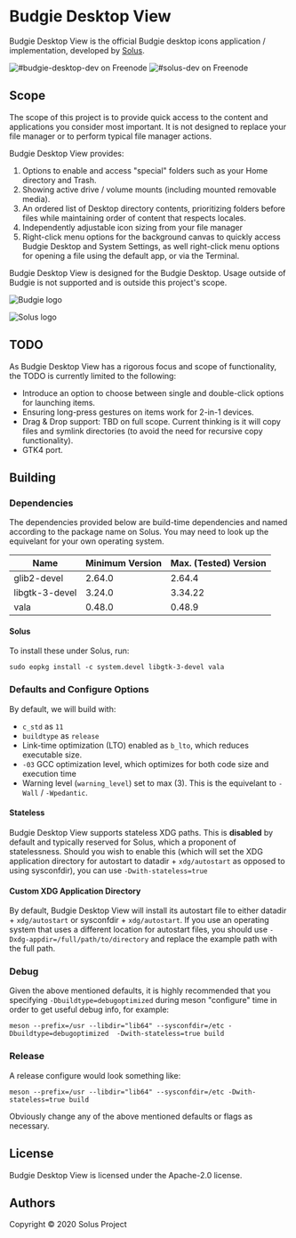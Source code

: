 # Budgie Desktop View

Budgie Desktop View is the official Budgie desktop icons application / implementation, developed by [Solus](https://getsol.us/).

![#budgie-desktop-dev on Freenode](https://img.shields.io/badge/freenode-%23budgie--desktop--dev-4AF)
![#solus-dev on Freenode](https://img.shields.io/badge/freenode-%23solus--dev-28C)

## Scope

The scope of this project is to provide quick access to the content and applications you consider most important. It is not designed to replace your file manager or to perform typical file manager actions.

Budgie Desktop View provides:

1. Options to enable and access "special" folders such as your Home directory and Trash.
2. Showing active drive / volume mounts (including mounted removable media).
3. An ordered list of Desktop directory contents, prioritizing folders before files while maintaining order of content that respects locales.
4. Independently adjustable icon sizing from your file manager
5. Right-click menu options for the background canvas to quickly access Budgie Desktop and System Settings, as well right-click menu options for opening a file using the default app, or via the Terminal.

Budgie Desktop View is designed for the Budgie Desktop. Usage outside of Budgie is not supported and is outside this project's scope.

![Budgie logo](https://getsol.us/imgs/budgie-small.png)

![Solus logo](https://build.getsol.us/logo.png)

## TODO

As Budgie Desktop View has a rigorous focus and scope of functionality, the TODO is currently limited to the following:

- Introduce an option to choose between single and double-click options for launching items.
- Ensuring long-press gestures on items work for 2-in-1 devices.
- Drag & Drop support: TBD on full scope. Current thinking is it will copy files and symlink directories (to avoid the need for recursive copy functionality).
- GTK4 port.

## Building

### Dependencies

The dependencies provided below are build-time dependencies and named according to the package name on Solus. You may need to look up the equivelant for your own operating system.

Name | Minimum Version | Max. (Tested) Version
---- | ---- | ----
glib2-devel | 2.64.0 | 2.64.4
libgtk-3-devel | 3.24.0 | 3.34.22
vala | 0.48.0 | 0.48.9

#### Solus

To install these under Solus, run:

```
sudo eopkg install -c system.devel libgtk-3-devel vala
```

### Defaults and Configure Options

By default, we will build with:

- `c_std` as `11`
- `buildtype` as `release`
- Link-time optimization (LTO) enabled as `b_lto`, which reduces executable size.
- `-03` GCC optimization level, which optimizes for both code size and execution time
- Warning level (`warning_level`) set to max (3). This is the equivelant to `-Wall` / `-Wpedantic`.

#### Stateless

Budgie Desktop View supports stateless XDG paths. This is **disabled** by default and typically reserved for Solus, which a proponent of statelessness. Should you wish to enable this (which will set the XDG application directory for autostart to datadir + `xdg/autostart` as opposed to using sysconfdir), you can use `-Dwith-stateless=true`

#### Custom XDG Application Directory

By default, Budgie Desktop View will install its autostart file to either datadir + `xdg/autostart` or sysconfdir + `xdg/autostart`. If you use an operating system that uses a different location for autostart files, you should use `-Dxdg-appdir=/full/path/to/directory` and replace the example path with the full path.

### Debug

Given the above mentioned defaults, it is highly recommended that you specifying `-Dbuildtype=debugoptimized` during meson "configure" time in order to get useful debug info, for example:

```
meson --prefix=/usr --libdir="lib64" --sysconfdir=/etc -Dbuildtype=debugoptimized  -Dwith-stateless=true build
```

### Release

A release configure would look something like:

```
meson --prefix=/usr --libdir="lib64" --sysconfdir=/etc -Dwith-stateless=true build
```

Obviously change any of the above mentioned defaults or flags as necessary.

## License

Budgie Desktop View is licensed under the Apache-2.0 license.

## Authors

Copyright © 2020 Solus Project